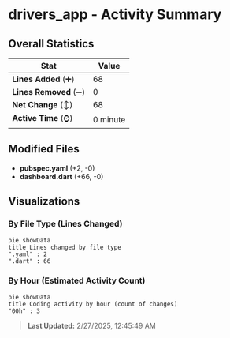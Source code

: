 # drivers_app - Activity Summary 

## Overall Statistics

| Stat                   | Value                                                             |
| ---------------------- | ----------------------------------------------------------------- |
| **Lines Added** (➕)   | 68                                          |
| **Lines Removed** (➖) | 0                                        |
| **Net Change** (↕)    | 68                |
| **Active Time** (⌚)   | 0 minute |


## Modified Files
- **pubspec.yaml** (+2, -0)
- **dashboard.dart** (+66, -0)

## Visualizations

### By File Type (Lines Changed)

```mermaid
pie showData
title Lines changed by file type
".yaml" : 2
".dart" : 66
```

### By Hour (Estimated Activity Count)

```mermaid
pie showData
title Coding activity by hour (count of changes)
"00h" : 3
```


> **Last Updated:** 2/27/2025, 12:45:49 AM